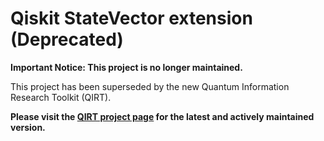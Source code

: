 
# Qiskit StateVector extension (Deprecated)

**Important Notice: This project is no longer maintained.**

This project has been superseded by the new Quantum Information Research Toolkit (QIRT).

**Please visit the [QIRT project page](https://github.com/your-new-project-link) for the latest and actively maintained version.**
